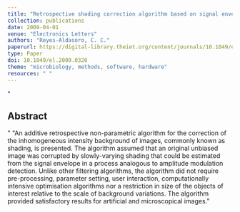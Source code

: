 ```yaml
--- 
title: "Retrospective shading correction algorithm based on signal envelope estimation"
collection: publications
date: 2009-04-01
venue: "Electronics Letters"
authors: "Reyes-Aldasoro, C. C."
paperurl: https://digital-library.theiet.org/content/journals/10.1049/el.2009.0320
type: Paper
doi: 10.1049/el.2009.0320
theme: "microbiology, methods, software, hardware"
resources: " "
--- 
```

"<h2> Abstract </h2>" "An additive retrospective non-parametric algorithm for the correction of the inhomogeneous intensity background of images, commonly known as shading, is presented. The algorithm assumed that an original unbiased image was corrupted by slowly-varying shading that could be estimated from the signal envelope in a process analogous to amplitude modulation detection. Unlike other filtering algorithms, the algorithm did not require pre-processing, parameter setting, user interaction, computationally intensive optimisation algorithms nor a restriction in size of the objects of interest relative to the scale of background variations. The algorithm provided satisfactory results for artificial and microscopical images."
